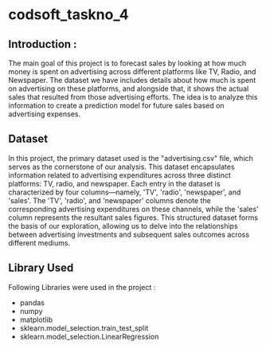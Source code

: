 # codsoft_taskno_4

<h2>Introduction :</h2>
<p>The main goal of this project is to forecast sales by looking at how much money is spent on advertising across different platforms like TV, Radio, and Newspaper. The dataset we have includes details about how much is spent on advertising on these platforms, and alongside that, it shows the actual sales that resulted from those advertising efforts. The idea is to analyze this information to create a prediction model for future sales based on advertising expenses.</p>

<h2>Dataset</h2>
<p>In this project, the primary dataset used is the "advertising.csv" file, which serves as the cornerstone of our analysis. This dataset encapsulates information related to advertising expenditures across three distinct platforms: TV, radio, and newspaper. Each entry in the dataset is characterized by four columns—namely, 'TV', 'radio', 'newspaper', and 'sales'. The 'TV', 'radio', and 'newspaper' columns denote the corresponding advertising expenditures on these channels, while the 'sales' column represents the resultant sales figures. This structured dataset forms the basis of our exploration, allowing us to delve into the relationships between advertising investments and subsequent sales outcomes across different mediums.</p>

<h2>Library Used</h2>
<p>Following Libraries were used in the project :</p>
<ul><li>pandas</li>
    <li>numpy</li>
    <li>matplotlib</li>
    <li>sklearn.model_selection.train_test_split</li>
    <li>sklearn.model_selection.LinearRegression</li>
</ul>

<h2></h2>

